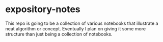 # expository-notes
This repo is going to be a collection of various notebooks that illustrate a neat algorithm or concept. Eventually I plan on giving it some more structure than just being a collection of notebooks.